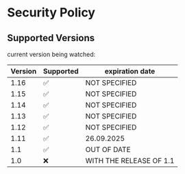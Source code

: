 # Security Policy

## Supported Versions

current version being watched:

| Version | Supported          | expiration date  |
| ------- | ------------------ | ---------------- |
| 1.16    | :white_check_mark: | NOT SPECIFIED    |  
| 1.15    | :white_check_mark: | NOT SPECIFIED    |   
| 1.14    | :white_check_mark: | NOT SPECIFIED    |                   
| 1.13    | :white_check_mark: | NOT SPECIFIED    |  
| 1.12    | :white_check_mark: | NOT SPECIFIED    |  
| 1.11    | :white_check_mark: | 26.09.2025       |
| 1.1     | :white_check_mark: | OUT OF DATE      |
| 1.0     | :x:                | WITH THE RELEASE OF 1.1|
